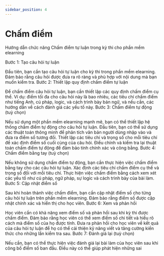 ```yaml
---
sidebar_position: 4
---
```


# Chấm điểm

Hướng dẫn chức năng Chấm điểm tự luận trong kỳ thi cho phần mềm elearning

Bước 1: Tạo câu hỏi tự luận

Đầu tiên, bạn cần tạo câu hỏi tự luận cho kỳ thi trong phần mềm elearning. Đảm bảo rằng câu hỏi được đưa ra rõ ràng và phù hợp với nội dung mà bạn muốn kiểm tra.
Bước 2: Thiết lập quy định chấm điểm tự luận

Để chấm điểm câu hỏi tự luận, bạn cần thiết lập các quy định chấm điểm cụ thể. Ví dụ: điểm tối đa cho câu hỏi này là bao nhiêu, các tiêu chí chấm điểm như tiếng Anh, cú pháp, logic, và cách trình bày bản ngữ, và nếu cần, các hướng dẫn về cách đánh giá các yếu tố này.
Bước 3: Chấm điểm tự động (tuỳ chọn)

Nếu sử dụng một phần mềm elearning mạnh mẽ, bạn có thể thiết lập hệ thống chấm điểm tự động cho câu hỏi tự luận.
Đầu tiên, bạn có thể sử dụng các thuật toán thông minh để phân tích văn bản người dùng nhập vào và đưa ra điểm số tương đối.
Thiết lập các tiêu chí và trọng số cho mỗi tiêu chí để xác định điểm số cuối cùng của câu hỏi.
Điều chỉnh và kiểm tra lại thuật toán chấm điểm tự động để đảm bảo tính chính xác và công bằng.
Bước 4: Chấm điểm bằng tay (tuỳ chọn)

Nếu không sử dụng chấm điểm tự động, bạn cần thực hiện việc chấm điểm bằng tay cho các câu hỏi tự luận.
Xác định các tiêu chí chấm điểm cụ thể và trọng số đối với mỗi tiêu chí.
Thực hiện việc chấm điểm bằng cách xem xét các yếu tố như cú pháp, ngữ pháp, sự logic và cách trình bày của bài làm.
Bước 5: Cập nhật điểm số

Sau khi hoàn thành việc chấm điểm, bạn cần cập nhật điểm số cho từng câu hỏi tự luận trên phần mềm elearning.
Đảm bảo rằng điểm số được cập nhật chính xác và hiển thị cho học viên.
Bước 6: Xem và phản hồi

Học viên cần có khả năng xem điểm số và phản hồi sau khi kỳ thi được chấm điểm.
Đảm bảo rằng học viên có thể xem điểm số chi tiết và hiểu rõ cách mà điểm số của họ được tính.
Đưa ra phản hồi cho học viên về kết quả của câu hỏi tự luận để họ có thể cải thiện kỹ năng viết và tăng cường kiến thức cho những lần kiểm tra sau.
Bước 7: Đánh giá lại (tuỳ chọn)

Nếu cần, bạn có thể thực hiện việc đánh giá lại bài làm của học viên sau khi công bố điểm số ban đầu. Điều này có thể giúp phát hiện những sai